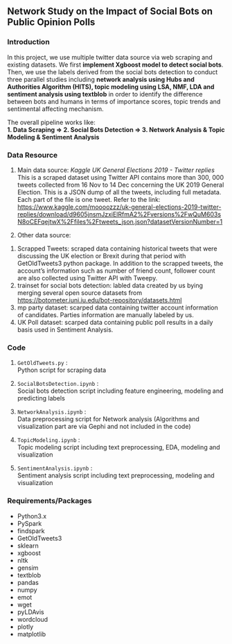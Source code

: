 ## Network Study on the Impact of Social Bots on Public Opinion Polls  
   
### Introduction  
  
In this project, we use multiple twitter data source via web scraping and existing 
datasets. We first **implement Xgboost model to detect social bots**. Then, we 
use the labels derived from the social bots detection to conduct three parallel 
studies including **network analysis using Hubs and Authorities Algorithm (HITS), 
topic modeling using LSA, NMF, LDA and sentiment analysis using textblob** 
in order to identify the difference between bots and humans in terms of importance 
scores, topic trends and sentimental affecting mechanism.    

The overall pipeline works like:  
**1. Data Scraping => 2. Social Bots Detection => 3. Network Analysis & Topic Modeling & Sentiment Analysis**  

  
### Data Resource

1. Main data source: *Kaggle UK General Elections 2019 - Twitter replies*   
This is a scraped dataset using Twitter API contains more than 300, 000 tweets collected from 16 Nov to 14 Dec concerning the UK 2019 General Election. This is a JSON dump of all the tweets, including full metadata. Each part of the file is one tweet. Refer to the link:   
https://www.kaggle.com/moooozzz/uk-general-elections-2019-twitter-replies/download/d9605jnsmJzxiElRfmA2%2Fversions%2FwQuM603sN8oCEFqejtwX%2Ffiles%2Ftweets_json.json?datasetVersionNumber=1

2. Other data source:  
1) Scrapped Tweets: scraped data containing historical tweets that were discussing the UK election or Brexit during that period with GetOldTweets3 python package. In addition to the scrapped tweets, the account’s information such as number of friend count, follower count are also collected using Twitter API with Tweepy.   
2) trainset for social bots detection: labled data created by us bying merging several open source datasets from 
https://botometer.iuni.iu.edu/bot-repository/datasets.html  
3) mp party dataset: scarped data containing twitter account information of candidates. Parties information are manually labeled by us.   
4) UK Poll dataset: scarped data containing public poll results in a daily basis used in Sentiment Analysis.  

  
  
### Code

1. ```GetOldTweets.py``` :  
Python script for scraping data  

2. ```SocialBotsDetection.ipynb``` :  
Social bots detection script including feature engineering, modeling and predicting 
labels  

3. ```NetworkAnalysis.ipynb``` :  
Data preprocessing script for Network analysis (Algorithms and visualization part 
are via Gephi and not included in the code)  

4. ```TopicModeling.ipynb``` :  
Topic modeling script including text preprocessing, EDA, modeling and visualization  

5. ```SentimentAnalysis.ipynb``` :  
Sentiment analysis script including text preprocessing, modeling and visualization  
  

### Requirements/Packages

- Python3.x
- PySpark  
- findspark
- GetOldTweets3  
- sklearn  
- xgboost  
- nltk  
- gensim  
- textblob  
- pandas  
- numpy  
- emot  
- wget  
- pyLDAvis  
- wordcloud  
- plotly  
- matplotlib  
